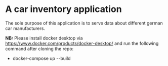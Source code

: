 # A car inventory application

The sole purpose of this application is to serve data about different german car manufacturers.

**NB:** Please install docker desktop via https://www.docker.com/products/docker-desktop/ and run the following command after cloning the repo:
 - docker-compose up --build

